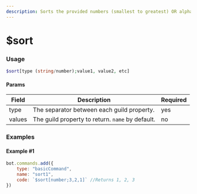 ```yaml
---
description: Sorts the provided numbers (smallest to greatest) OR alphabetizes a string.
---
```


# $sort

### Usage

```php
$sort[type (string/number);value1, value2, etc]
```

#### Params

| Field  | Description                                      | Required |
| ------ | ------------------------------------------------ | -------- |
| type   | The separator between each guild property.       | yes      |
| values | The guild property to return. `name` by default. | no       |

### Examples

#### Example #1

```javascript
bot.commands.add({
    type: "basicCommand",
    name: "sort1",
    code: `$sort[number;3,2,1]` //Returns 1, 2, 3
})
```

